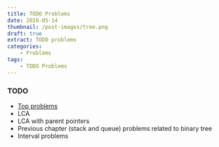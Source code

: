 ```yaml
---
title: TODO Problems
date: 2020-05-14
thumbnail: /post-images/tree.png
draft: true
extract: TODO problems
categories: 
    - Problems
tags:
    - TODO Problems
---
```



### TODO
- [Top problems](https://www.teamblind.com/post/New-Year-Gift---Curated-List-of-Top-75-LeetCode-Questions-to-Save-Your-Time-OaM1orEU)
- LCA
- LCA with parent pointers
- Previous chapter (stack and queue) problems related to binary tree
- Interval problems